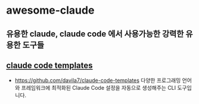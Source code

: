# awesome-claude
유용한 claude, claude code 에서 사용가능한 강력한 유용한 도구들
---
## [claude code templates](claude-code-templates.md)
- https://github.com/davila7/claude-code-templates
다양한 프로그래밍 언어와 프레임워크에 최적화된 Claude Code 설정을 자동으로 생성해주는 CLI 도구입니다.

